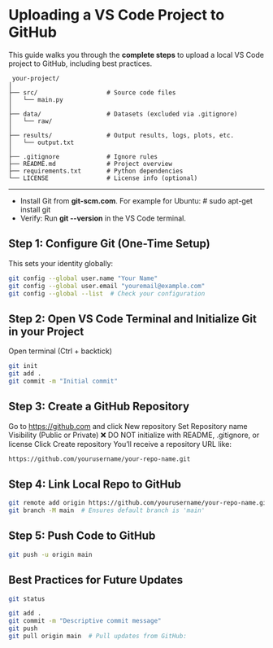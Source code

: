 # Uploading a VS Code Project to GitHub

This guide walks you through the **complete steps** to upload a local VS Code project to GitHub, including best practices.

```
 your-project/
│
├── src/                   # Source code files
│   └── main.py
│
├── data/                  # Datasets (excluded via .gitignore)
│   └── raw/
│
├── results/               # Output results, logs, plots, etc.
│   └── output.txt
│
├── .gitignore             # Ignore rules
├── README.md              # Project overview
├── requirements.txt       # Python dependencies
└── LICENSE                # License info (optional)
```


---
- Install Git from **git-scm.com**. For example for Ubuntu: # sudo apt-get install git
- Verify: Run **git --version** in the VS Code terminal.

## Step 1: Configure Git (One-Time Setup)
This sets your identity globally:
```bash
git config --global user.name "Your Name"
git config --global user.email "youremail@example.com"
git config --global --list  # Check your configuration

```

## Step 2: Open VS Code Terminal and Initialize Git in your Project
Open terminal (Ctrl + backtick)
```bash
git init
git add .
git commit -m "Initial commit"
```

## Step 3: Create a GitHub Repository
Go to https://github.com and click New repository
Set Repository name
Visibility (Public or Private)
❌ DO NOT initialize with README, .gitignore, or license
Click Create repository
You’ll receive a repository URL like:
```bash
https://github.com/yourusername/your-repo-name.git
```

## Step 4: Link Local Repo to GitHub
```bash
git remote add origin https://github.com/yourusername/your-repo-name.git
git branch -M main  # Ensures default branch is 'main'
```

## Step 5: Push Code to GitHub
```bash
git push -u origin main
```

## Best Practices for Future Updates
```bash
git status

git add .
git commit -m "Descriptive commit message"
git push
git pull origin main  # Pull updates from GitHub:
```










